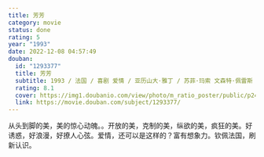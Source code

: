 ```yaml
---
title: 芳芳
category: movie
status: done
rating: 5
year: "1993"
date: 2022-12-08 04:57:49
douban:
  id: "1293377"
  title: 芳芳
  subtitle: 1993 / 法国 / 喜剧 爱情 / 亚历山大·雅丁 / 苏菲·玛索 文森特·佩雷斯
  rating: 8.1
  cover: https://img1.doubanio.com/view/photo/m_ratio_poster/public/p2493678188.jpg
  link: https://movie.douban.com/subject/1293377/
---
```


从头到脚的美，美的惊心动魄。。开放的美，克制的美，纵欲的美，疯狂的美。好诱惑，好浪漫，好撩人心弦。爱情，还可以是这样的？富有想象力。钦佩法国，刷新认识。